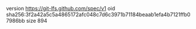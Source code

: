 version https://git-lfs.github.com/spec/v1
oid sha256:3f2a42a5c5a4865172afc048c7d6c3971b71184beaab1efa4b7121ffb07986bb
size 894
